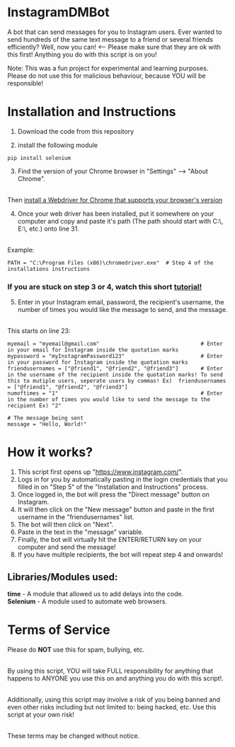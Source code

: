 # InstagramDMBot

A bot that can send messages for you to Instagram users. Ever wanted to send hundreds of the same text message to a friend or several friends efficiently? Well, now you can!  <-- Please make sure that they are ok with this first! Anything you do with this script is on you!

Note: This was a fun project for experimental and learning purposes. 
</br> Please do not use this for malicious behaviour, because YOU will be responsible! 

# Installation and Instructions
1. Download the code from this repository

2. install the following module
```
pip install selenium
```

3. Find the version of your Chrome browser in "Settings" --> "About Chrome". 

</br>Then [install a Webdriver for Chrome that supports your browser's version](https://sites.google.com/a/chromium.org/chromedriver/downloads)

4. Once your web driver has been installed, put it somewhere on your computer and copy and paste it's path (The path should start with C:\\, E:\\, etc.) onto line 31.

</br> Example:
```
PATH = "C:\Program Files (x86)\chromedriver.exe"  # Step 4 of the installations instructions 
```

### If you are stuck on step 3 or 4, watch this short [tutorial!](https://www.youtube.com/watch?v=Xjv1sY630Uc&feature=youtu.be&t=260)

5. Enter in your Instagram email, password, the recipient's username, the number of times you would like the message to send, and the message.

</br> This starts on line 23:
```
myemail = "myemail@gmail.com"                                # Enter in your email for Instagram inside the quotation marks
mypassword = "myInstagramPassword123"                        # Enter in your password for Instagram inside the quotation marks
friendusernames = ["@friend1", "@friend2", "@friend3"]       # Enter in the username of the recipient inside the quotation marks! To send this to mutiple users, seperate users by commas! Ex)  friendusernames = ["@friend1", "@friend2", "@friend3"]
numoftimes = "1"                                             # Enter in the number of times you would like to send the message to the recipient Ex) "2"

# The message being sent
message = "Hello, World!"
```

# How it works?
1. This script first opens up "https://www.instagram.com/". </br>
2. Logs in for you by automatically pasting in the login credentials that you filled in on "Step 5" of the "Installation and Instructions" process. </br>
3. Once logged in, the bot will press the "Direct message" button on Instagram. </br>
4. It will then click on the "New message" button and paste in the first username in the "friendusernames" list.  </br>
5. The bot will then click on "Next". </br>
6. Paste in the text in the "message" variable. </br>
7. Finally, the bot will virtually hit the ENTER/RETURN key on your computer and send the message!  </br>
8. If you have multiple recipients, the bot will repeat step 4 and onwards! 

## Libraries/Modules used:
**time** - A module that allowed us to add delays into the code. </br>
**Selenium** - A module used to automate web browsers.

# Terms of Service 
Please do **NOT** use this for spam, bullying, etc. 

</br> By using this script, YOU will take FULL responsibility for anything that happens to ANYONE you use this on and anything you do with this script!. 

</br> Additionally, using this script may involve a risk of you being banned and even other risks including but not limited to: being hacked, etc. Use this script at your own risk!

</br> These terms may be changed without notice.
